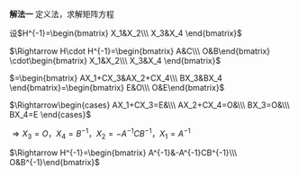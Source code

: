 **解法一**
定义法，求解矩阵方程

设$H^{-1}=\begin{bmatrix}
X_1&X_2\\\ X_3&X_4
\end{bmatrix}$

$\Rightarrow H\cdot H^{-1}=\begin{bmatrix}
A&C\\\ 
O&B\end{bmatrix}
\cdot\begin{bmatrix}
X_1&X_2\\\ X_3&X_4
\end{bmatrix}$

$=\begin{bmatrix}
AX_1+CX_3&AX_2+CX_4\\\ 
BX_3&BX_4
\end{bmatrix}=\begin{bmatrix}
E&O\\\ O&E\end{bmatrix}$

$\Rightarrow\begin{cases}
AX_1+CX_3=E&\\\ 
AX_2+CX_4=O&\\\ 
BX_3=O&\\\ 
BX_4=E
\end{cases}$

$\Rightarrow X_3=O，X_4=B^{-1}，
X_2=-A^{-1}CB^{-1}，X_1=A^{-1}$

$\Rightarrow H^{-1}=\begin{bmatrix}
A^{-1}&-A^{-1}CB^{-1}\\\ O&B^{-1}\end{bmatrix}$